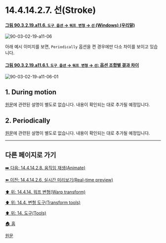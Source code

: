 # 14.4.14.2.7. 선(Stroke)

<a id="90-03-02-19-a11-06"></a>

#### [그림 90.3.2.19.a11.6. `도구 옵션` → `워프 변형` → `선` (Windows) (우리말)](./90-03-02-19-warp_transform.md#90-03-02-19-a11-06)
![90-03-02-19-a11-06](https://github.com/wonder13662/gimp/assets/15767104/fd301450-e172-4520-ad38-b3ce7dd91c88)

아래 예시 이미지를 보면, `Periodically` 옵션을 켠 경우에만 다소 차이를 보이고 있습니다.

<a id="90-03-02-19-a11-06-01"></a>

#### [그림 90.3.2.19.a11.6.1. `도구 옵션` → `워프 변형` → `선`: 옵션 조합별 결과 차이](./90-03-02-19-warp_transform.md#90-03-02-19-a11-06-01)
![90-03-02-19-a11-06-01](https://github.com/wonder13662/gimp/assets/15767104/57b54565-eac8-4a89-a50f-051c18b7c3fe)

## 1. During motion

[원문](https://docs.gimp.org/2.10/ko/gimp-tool-warp.html#idm16304)에 관련된 설명이 별도로 없습니다. 내용이 확인되는 대로 추가될 예정입니다.

## 2. Periodically

[원문](https://docs.gimp.org/2.10/ko/gimp-tool-warp.html#idm16304)에 관련된 설명이 별도로 없습니다. 내용이 확인되는 대로 추가될 예정입니다.

***

## 다른 페이지로 가기

[➡️ 다음: 14.4.14.2.8. 움직임 재생(Animate)](./14-04-14-02-08-animate.md)

[⬅️ 이전: 14.4.14.2.6. 실시간 미리보기(Real-time preview)](./14-04-14-02-06-real_time_preview.md)

[⬆️ 위: 14.4.14. 워프 변형(Warp transform)](./14-04-14-00-warp-transform.md)

[⬆️ 위: 14.4. 변형 도구(Transform tools)](./14-04-00-transform-tools.md)

[⬆️ 위: 14. 도구(Tools)](./14-00-tools.md)

[🏠 홈](./00-home.md)

[원문](https://docs.gimp.org/2.10/ko/gimp-tool-warp.html#idm16304)
